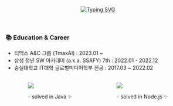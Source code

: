 <div align="center">
  <br><br><br>
  
[![Typing SVG](https://readme-typing-svg.herokuapp.com?font=Oleo+Script&color=FFFFFF&size=35&center=true&vCenter=true&width=404&height=53&lines=%E3%80%80%E3%80%80Hi+there%2C+I'm+Jeongmin.+%E3%80%80%E3%80%80)](https://git.io/typing-svg)
<br><br><br>

</div>

### 📚 Education & Career 
- 티맥스 A&C 그룹 (TmaxAI) : 2023.01 ~
- 삼성 청년 SW 아카데미 (a.k.a. SSAFY) 7th : 2022.01 - 2022.12
- 숭실대학교 IT대학 글로벌미디어학부 전공 : 2017.03 ~ 2022.02



<br />

<div style="display:flex; justify-content:space-around;">
  <div>
    <img src="http://mazassumnida.wtf/api/v2/generate_badge?boj=jmlee9707">
    <p> - solved in Java ✨ </p>
  </div>
   <div>
      <img src="http://mazassumnida.wtf/api/v2/generate_badge?boj=jennyDev7">
        <p> - solved in Node.js ✨ </p>
  </div>
</div>

